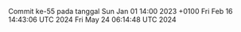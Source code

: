 Commit ke-55 pada tanggal Sun Jan 01 14:00 2023 +0100
Fri Feb 16 14:43:06 UTC 2024
Fri May 24 06:14:48 UTC 2024
